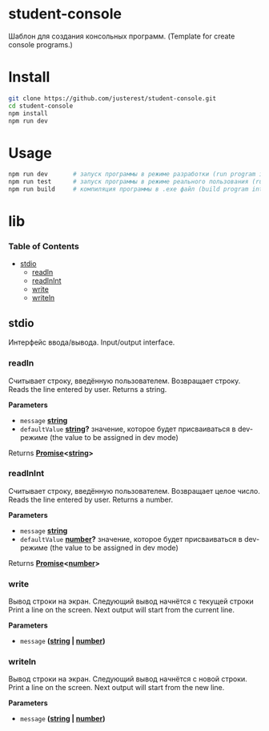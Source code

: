 # student-console

Шаблон для создания консольных программ.
(Template for create console programs.)

# Install

```bash
git clone https://github.com/justerest/student-console.git
cd student-console
npm install
npm run dev
```

# Usage

```bash
npm run dev       # запуск программы в режиме разработки (run program in dev mode)
npm run test      # запуск программы в режиме реального пользования (run program in prod mode)
npm run build     # компиляция программы в .exe файл (build program into .exe)
```

# lib

<!-- Generated by documentation.js. Update this documentation by updating the source code. -->

### Table of Contents

-   [stdio](#stdio)
    -   [readln](#readln)
    -   [readlnInt](#readlnint)
    -   [write](#write)
    -   [writeln](#writeln)

## stdio

Интерфейс ввода/вывода.
Input/output interface.

### readln

Считывает строку, введённую пользователем. Возвращает строку.
Reads the line entered by user. Returns a string.

**Parameters**

-   `message` **[string](https://developer.mozilla.org/docs/Web/JavaScript/Reference/Global_Objects/String)**
-   `defaultValue` **[string](https://developer.mozilla.org/docs/Web/JavaScript/Reference/Global_Objects/String)?** значение, которое будет присваиваться в dev-режиме (the value to be assigned in dev mode)

Returns **[Promise](https://developer.mozilla.org/docs/Web/JavaScript/Reference/Global_Objects/Promise)&lt;[string](https://developer.mozilla.org/docs/Web/JavaScript/Reference/Global_Objects/String)>**

### readlnInt

Считывает строку, введённую пользователем. Возвращает целое число.
Reads the line entered by user. Returns a number.

**Parameters**

-   `message` **[string](https://developer.mozilla.org/docs/Web/JavaScript/Reference/Global_Objects/String)**
-   `defaultValue` **[number](https://developer.mozilla.org/docs/Web/JavaScript/Reference/Global_Objects/Number)?** значение, которое будет присваиваться в dev-режиме (the value to be assigned in dev mode)

Returns **[Promise](https://developer.mozilla.org/docs/Web/JavaScript/Reference/Global_Objects/Promise)&lt;[number](https://developer.mozilla.org/docs/Web/JavaScript/Reference/Global_Objects/Number)>**

### write

Вывод строки на экран. Следующий вывод начнётся с текущей строки
Print a line on the screen. Next output will start from the current line.

**Parameters**

-   `message` **([string](https://developer.mozilla.org/docs/Web/JavaScript/Reference/Global_Objects/String) \| [number](https://developer.mozilla.org/docs/Web/JavaScript/Reference/Global_Objects/Number))**

### writeln

Вывод строки на экран. Следующий вывод начнётся с новой строки.
Print a line on the screen. Next output will start from the new line.

**Parameters**

-   `message` **([string](https://developer.mozilla.org/docs/Web/JavaScript/Reference/Global_Objects/String) \| [number](https://developer.mozilla.org/docs/Web/JavaScript/Reference/Global_Objects/Number))**
